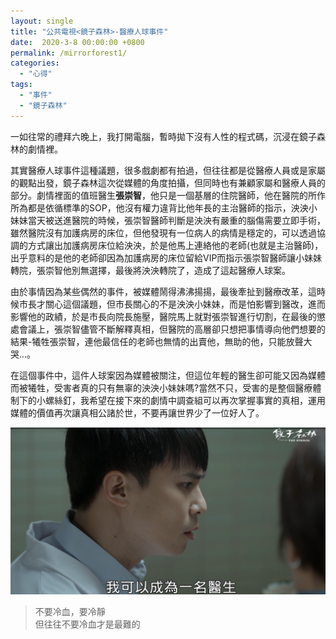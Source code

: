 ```yaml
---
layout: single
title: "公共電視<鏡子森林>-醫療人球事件"
date:  2020-3-8 00:00:00 +0800
permalink: /mirrorforest1/
categories: 
  - "心得"
tags:
  - "事件"
  - "鏡子森林"
---
```


一如往常的禮拜六晚上，我打開電腦，暫時拋下沒有人性的程式碼，沉浸在鏡子森林的劇情裡。  
  
其實醫療人球事件這種議題，很多戲劇都有拍過，但往往都是從醫療人員或是家屬的觀點出發，鏡子森林這次從媒體的角度拍攝，但同時也有兼顧家屬和醫療人員的部分。劇情裡面的值班醫生**張崇智**，他只是一個基層的住院醫師，他在醫院的所作所為都是依循標準的SOP，他沒有權力違背比他年長的主治醫師的指示，泱泱小妹妹當天被送進醫院的時候，張崇智醫師判斷是泱泱有嚴重的腦傷需要立即手術，雖然醫院沒有加護病房的床位，但他發現有一位病人的病情是穩定的，可以透過協調的方式讓出加護病房床位給泱泱，於是他馬上連絡他的老師(也就是主治醫師)，出乎意料的是他的老師卻因為加護病房的床位留給VIP而指示張崇智醫師讓小妹妹轉院，張崇智他別無選擇，最後將泱泱轉院了，造成了這起醫療人球案。   
   
由於事情因為某些偶然的事件，被媒體鬧得沸沸揚揚，最後牽扯到醫療改革，這時候市長才關心這個議題，但市長關心的不是泱泱小妹妹，而是怕影響到醫改，進而影響他的政績，於是市長向院長施壓，醫院馬上就對張崇智進行切割，在最後的懲處會議上，張崇智儘管不斷解釋真相，但醫院的高層卻只想把事情導向他們想要的結果-犧牲張崇智，連他最信任的老師也無情的出賣他，無助的他，只能放聲大哭...。  
   
在這個事件中，這件人球案因為媒體被關注，但這位年輕的醫生卻可能又因為媒體而被犧牲，受害者真的只有無辜的泱泱小妹妹嗎?當然不只，受害的是整個醫療體制下的小螺絲釘，我希望在接下來的劇情中調查組可以再次掌握事實的真相，運用媒體的價值再次讓真相公諸於世，不要再讓世界少了一位好人了。
  
![張崇智](/assets/images/doctor.png)  
  
>不要冷血，要冷靜  
>但往往不要冷血才是最難的



